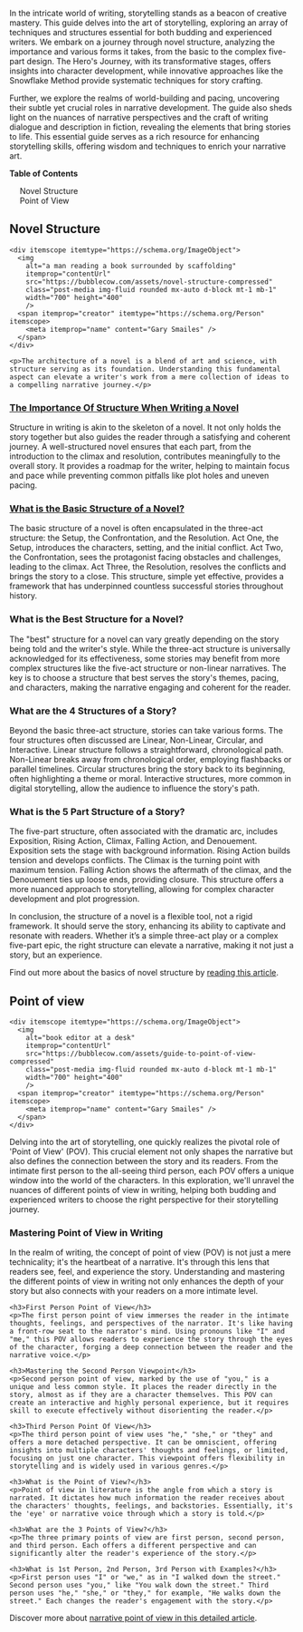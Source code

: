 <div data-spy="scroll" data-target="#toc" data-offset="0">

<p>In the intricate world of writing, storytelling stands as a beacon of creative mastery. This guide delves into the art of storytelling, exploring an array of techniques and structures essential for both budding and experienced writers. We embark on a journey through novel structure, analyzing the importance and various forms it takes, from the basic to the complex five-part design. The Hero's Journey, with its transformative stages, offers insights into character development, while innovative approaches like the Snowflake Method provide systematic techniques for story crafting.</p>

<p>Further, we explore the realms of world-building and pacing, uncovering their subtle yet crucial roles in narrative development. The guide also sheds light on the nuances of narrative perspectives and the craft of writing dialogue and description in fiction, revealing the elements that bring stories to life. This essential guide serves as a rich resource for enhancing storytelling skills, offering wisdom and techniques to enrich your narrative art.</p>

<div class="toc card bg-light" id="toc">
 <p class="card-header"><strong>Table of Contents</strong></p>
  <div class="card-body">
    <ul>
      <li><a href="#novel-structure">Novel Structure</a></li>
      <li><a href="#point-of-view">Point of View</a></li>
    </ul>
  </div>
</div>

<h2 id="novel-structure">Novel Structure</h2>

    <div itemscope itemtype="https://schema.org/ImageObject">
      <img 
        alt="a man reading a book surrounded by scaffolding" 
        itemprop="contentUrl" 
        src="https://bubblecow.com/assets/novel-structure-compressed" 
        class="post-media img-fluid rounded mx-auto d-block mt-1 mb-1" 
        width="700" height="400"
        />
      <span itemprop="creator" itemtype="https://schema.org/Person" itemscope>
        <meta itemprop="name" content="Gary Smailes" />
      </span>
    </div>

    <p>The architecture of a novel is a blend of art and science, with structure serving as its foundation. Understanding this fundamental aspect can elevate a writer's work from a mere collection of ideas to a compelling narrative journey.</p>

<h3><a href="https://bubblecow.com/blog/importance-of-structure">The Importance Of Structure When Writing a Novel</a></h3>
<p>Structure in writing is akin to the skeleton of a novel. It not only holds the story together but also guides the reader through a satisfying and coherent journey. A well-structured novel ensures that each part, from the introduction to the climax and resolution, contributes meaningfully to the overall story. It provides a roadmap for the writer, helping to maintain focus and pace while preventing common pitfalls like plot holes and uneven pacing.</p>

<h3><a href="https://bubblecow.com/blog/what-is-the-basic-structure-of-a-novel">What is the Basic Structure of a Novel?</a></h3>
<p>The basic structure of a novel is often encapsulated in the three-act structure: the Setup, the Confrontation, and the Resolution. Act One, the Setup, introduces the characters, setting, and the initial conflict. Act Two, the Confrontation, sees the protagonist facing obstacles and challenges, leading to the climax. Act Three, the Resolution, resolves the conflicts and brings the story to a close. This structure, simple yet effective, provides a framework that has underpinned countless successful stories throughout history.</p>

<h3>What is the Best Structure for a Novel?</h3>
<p>The "best" structure for a novel can vary greatly depending on the story being told and the writer's style. While the three-act structure is universally acknowledged for its effectiveness, some stories may benefit from more complex structures like the five-act structure or non-linear narratives. The key is to choose a structure that best serves the story's themes, pacing, and characters, making the narrative engaging and coherent for the reader.</p>

<h3>What are the 4 Structures of a Story?</h3>
<p>Beyond the basic three-act structure, stories can take various forms. The four structures often discussed are Linear, Non-Linear, Circular, and Interactive. Linear structure follows a straightforward, chronological path. Non-Linear breaks away from chronological order, employing flashbacks or parallel timelines. Circular structures bring the story back to its beginning, often highlighting a theme or moral. Interactive structures, more common in digital storytelling, allow the audience to influence the story's path.</p>

<h3>What is the 5 Part Structure of a Story?</h3>
<p>The five-part structure, often associated with the dramatic arc, includes Exposition, Rising Action, Climax, Falling Action, and Denouement. Exposition sets the stage with background information. Rising Action builds tension and develops conflicts. The Climax is the turning point with maximum tension. Falling Action shows the aftermath of the climax, and the Denouement ties up loose ends, providing closure. This structure offers a more nuanced approach to storytelling, allowing for complex character development and plot progression.</p>

In conclusion, the structure of a novel is a flexible tool, not a rigid framework. It should serve the story, enhancing its ability to captivate and resonate with readers. Whether it’s a simple three-act play or a complex five-part epic, the right structure can elevate a narrative, making it not just a story, but an experience.


<div class="alert alert-primary" role="alert">
    Find out more about the basics of novel structure by <a href="https://bubblecow.com/blog/novel-structure">reading this article</a>.
</div>

<h2 id="point-of-view">Point of view</h2>

    <div itemscope itemtype="https://schema.org/ImageObject">
      <img 
        alt="book editor at a desk" 
        itemprop="contentUrl" 
        src="https://bubblecow.com/assets/guide-to-point-of-view-compressed" 
        class="post-media img-fluid rounded mx-auto d-block mt-1 mb-1" 
        width="700" height="400"
        />
      <span itemprop="creator" itemtype="https://schema.org/Person" itemscope>
        <meta itemprop="name" content="Gary Smailes" />
      </span>
    </div>

 <p>Delving into the art of storytelling, one quickly realizes the pivotal role of 'Point of View' (POV). This crucial element not only shapes the narrative but also defines the connection between the story and its readers. From the intimate first person to the all-seeing third person, each POV offers a unique window into the world of the characters. In this exploration, we'll unravel the nuances of different points of view in writing, helping both budding and experienced writers to choose the right perspective for their storytelling journey.</p>


   <h3>Mastering Point of View in Writing</h3>
    <p>In the realm of writing, the concept of point of view (POV) is not just a mere technicality; it's the heartbeat of a narrative. It's through this lens that readers see, feel, and experience the story. Understanding and mastering the different points of view in writing not only enhances the depth of your story but also connects with your readers on a more intimate level.</p>

    <h3>First Person Point of View</h3>
    <p>The first person point of view immerses the reader in the intimate thoughts, feelings, and perspectives of the narrator. It's like having a front-row seat to the narrator's mind. Using pronouns like "I" and "me," this POV allows readers to experience the story through the eyes of the character, forging a deep connection between the reader and the narrative voice.</p>

    <h3>Mastering the Second Person Viewpoint</h3>
    <p>Second person point of view, marked by the use of "you," is a unique and less common style. It places the reader directly in the story, almost as if they are a character themselves. This POV can create an interactive and highly personal experience, but it requires skill to execute effectively without disorienting the reader.</p>

    <h3>Third Person Point Of View</h3>
    <p>The third person point of view uses "he," "she," or "they" and offers a more detached perspective. It can be omniscient, offering insights into multiple characters' thoughts and feelings, or limited, focusing on just one character. This viewpoint offers flexibility in storytelling and is widely used in various genres.</p>

    <h3>What is the Point of View?</h3>
    <p>Point of view in literature is the angle from which a story is narrated. It dictates how much information the reader receives about the characters' thoughts, feelings, and backstories. Essentially, it's the 'eye' or narrative voice through which a story is told.</p>

    <h3>What are the 3 Points of View?</h3>
    <p>The three primary points of view are first person, second person, and third person. Each offers a different perspective and can significantly alter the reader's experience of the story.</p>

    <h3>What is 1st Person, 2nd Person, 3rd Person with Examples?</h3>
    <p>First person uses "I" or "we," as in "I walked down the street." Second person uses "you," like "You walk down the street." Third person uses "he," "she," or "they," for example, "He walks down the street." Each changes the reader's engagement with the story.</p>

<div class="alert alert-primary" role="alert">
    Discover more about <a href="https://bubblecow.com/blog/guide-to-point-of-view">narrative point of view in this detailed article</a>.
</div>


</div>